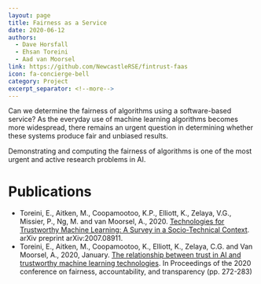 ```yaml
---
layout: page
title: Fairness as a Service
date: 2020-06-12
authors: 
  - Dave Horsfall
  - Ehsan Toreini
  - Aad van Moorsel
link: https://github.com/NewcastleRSE/fintrust-faas
icon: fa-concierge-bell
category: Project
excerpt_separator: <!--more-->
---
```


Can we determine the fairness of algorithms using a software-based service? As the
everyday use of machine learning algorithms becomes more widespread, there remains an
urgent question in determining whether these systems produce fair and unbiased results.

<!--more-->

Demonstrating and computing the fairness of algorithms is one of the most urgent 
and active research problems in AI.

# Publications
* Toreini, E., Aitken, M., Coopamootoo, K.P., Elliott, K.,
Zelaya, V.G., Missier, P., Ng, M. and van Moorsel, A., 2020.
[Technologies for Trustworthy Machine Learning: A
Survey in a Socio-Technical Context](/publication/2021/06/07/Technologies-for-Trustworthy-Machine-Learning.html). arXiv preprint arXiv:2007.08911.
* Toreini, E., Aitken, M., Coopamootoo, K., Elliott, K., Zelaya,
C.G. and Van Moorsel, A., 2020, January. [The relationship
between trust in AI and trustworthy machine learning
technologies](/publication/2020/01/27/The-relationship-between-trust-in-AI-and-trustworthy.html). In Proceedings of the 2020 conference on
fairness, accountability, and transparency (pp. 272-283)

